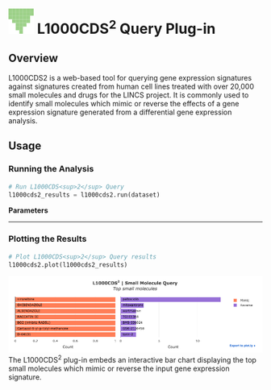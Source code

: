 <img src="img/l1000cds2-icon.png" width="50px"> L1000CDS<sup>2</sup> Query Plug-in
================

Overview
----------------
L1000CDS2 is a web-based tool for querying gene expression signatures against signatures created from human cell lines treated with over 20,000 small molecules and drugs for the LINCS project. It is commonly used to identify small molecules which mimic or reverse the effects of a gene expression signature generated from a differential gene expression analysis.

Usage
----------------
### Running the Analysis
```python
# Run L1000CDS<sup>2</sup> Query
l1000cds2_results = l1000cds2.run(dataset)
```

**Parameters**


---
### Plotting the Results
```python
# Plot L1000CDS<sup>2</sup> Query results
l1000cds2.plot(l1000cds2_results)
```
<img src="img/l1000cds2-example.png"> 
The L1000CDS<sup>2</sup> plug-in embeds an interactive bar chart displaying the top small molecules which mimic or reverse the input gene expression signature.